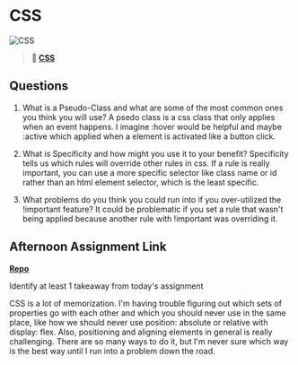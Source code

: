 # CSS

![CSS](https://bcw.blob.core.windows.net/public/cssUnit/1411879719053976)

> **📖 [CSS](https://codeworksacademy.com/fs-student-guide/resources/wk1/03-CSS)**

## Questions

1. What is a Pseudo-Class and what are some of the most common ones you think you will use?
A psedo class is a css class that only applies when an event happens. I imagine :hover would be helpful and maybe :active which applied when a element is activated like a button click.

2. What is Specificity and how might you use it to your benefit?
Specificity tells us which rules will override other rules in css. If a rule is really important, you can use a more specific selector like class name or id rather than an html element selector, which is the least specific. 

3. What problems do you think you could run into if you over-utilized the !important feature?
It could be problematic if you set a rule that wasn't being applied because another rule with !important was overriding it. 

## Afternoon Assignment Link

**[Repo](https://github.com/tebazele/cool-site)**

Identify at least 1 takeaway from today's assignment

CSS is a lot of memorization. I'm having trouble figuring out which sets of properties go with each other and which you should never use in the same place, like how we should never use position: absolute or relative with display: flex. Also, positioning and aligning elements in general is really challenging. There are so many ways to do it, but I'm never sure which way is the best way until I run into a problem down the road. 
